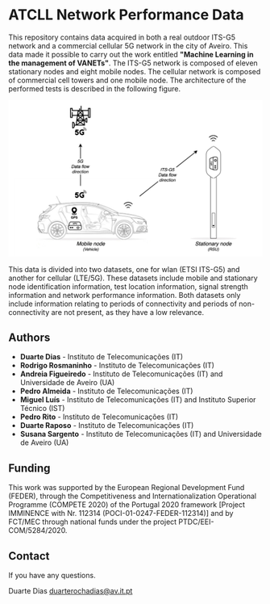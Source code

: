# ATCLL Network Performance Data

This repository contains data acquired in both a real outdoor ITS-G5 network and a commercial cellular 5G network in the city of Aveiro. This data made it possible to carry out the work entitled **"Machine Learning in the management of VANETs"**. The ITS-G5 network is composed of eleven stationary nodes and eight mobile nodes. The cellular network is composed of commercial cell towers and one mobile node. The architecture of the performed tests is described in the following figure.

![alt text](https://github.com/nap-it/ATCLLNetPerformData/blob/main/setup.jpg)

This data is divided into two datasets, one for wlan (ETSI ITS-G5) and another for cellular (LTE/5G). These datasets include mobile and stationary node identification information, test location information, signal strength information and network performance information. Both datasets only include information relating to periods of connectivity and periods of non-connectivity are not present, as they have a low relevance.

## Authors
- **Duarte Dias** - Instituto de Telecomunicações (IT)
- **Rodrigo Rosmaninho** - Instituto de Telecomunicações (IT)
- **Andreia Figueiredo** - Instituto de Telecomunicações (IT) and Universidade de Aveiro (UA)
- **Pedro Almeida** - Instituto de Telecomunicações (IT)
- **Miguel Luís** - Instituto de Telecomunicações (IT) and Instituto Superior Técnico (IST) 
- **Pedro Rito** - Instituto de Telecomunicações (IT)
- **Duarte Raposo** - Instituto de Telecomunicações (IT) 
- **Susana Sargento** - Instituto de Telecomunicações (IT) and Universidade de Aveiro (UA)

## Funding
This work was supported by the European Regional Development Fund (FEDER), through the Competitiveness and Internationalization Operational Programme (COMPETE 2020) of the Portugal 2020 framework [Project IMMINENCE with Nr. 112314 (POCI-01-0247-FEDER-112314)] and by FCT/MEC through national funds under the project PTDC/EEI-COM/5284/2020.

## Contact
If you have any questions.

Duarte Dias duarterochadias@av.it.pt